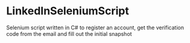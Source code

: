 # LinkedInSeleniumScript
Selenium script written in C# to register an account, get the verification code from the email and fill out the initial snapshot
